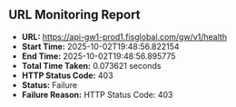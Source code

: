 ## URL Monitoring Report

- **URL:** https://api-gw1-prod1.fisglobal.com/gw/v1/health
- **Start Time:** 2025-10-02T19:48:56.822154
- **End Time:** 2025-10-02T19:48:56.895775
- **Total Time Taken:** 0.073621 seconds
- **HTTP Status Code:** 403
- **Status:** Failure
- **Failure Reason:** HTTP Status Code: 403
